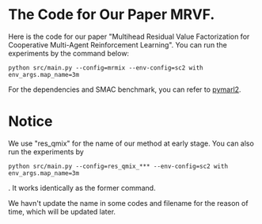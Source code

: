 # The Code for Our Paper MRVF. 
Here is the code for our paper "Multihead Residual Value Factorization for Cooperative Multi-Agent Reinforcement Learning". You can run the experiments by the command below:
```
python src/main.py --config=mrmix --env-config=sc2 with env_args.map_name=3m
```
For the dependencies and SMAC benchmark, you can refer to [pymarl2](https://github.com/hijkzzz/pymarl2).
# Notice
We use "res_qmix" for the name of our method at early stage. You can also run the experiments by
```
python src/main.py --config=res_qmix_*** --env-config=sc2 with env_args.map_name=3m
```
. It works identically as the former command.

We havn't update the name in some codes and filename for the reason of time, which will be updated later. 
